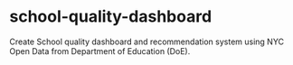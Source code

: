 # school-quality-dashboard
Create School quality dashboard and recommendation system using NYC Open Data from Department of Education (DoE).
